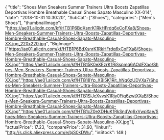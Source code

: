 {
	"title": "Shoes Men Sneakers Summer Trainers Ultra Boosts Zapatillas Deportivas Hombre Breathable Casual Shoes Sapato Masculino XX-014",
	"date": "2018-10-31 10:30:20",
	"SubCat": ["Shoes"],
	"categories": ["Men's Shoes"],
	"thumbnailImage": "https://ae01.alicdn.com/kf/HTB1P6BdXsnrK1RkHFrdq6xCoFXa8/Shoes-Men-Sneakers-Summer-Trainers-Ultra-Boosts-Zapatillas-Deportivas-Hombre-Breathable-Casual-Shoes-Sapato-Masculino-XX.jpg_220x220.jpg",
	"BigImage": ["https://ae01.alicdn.com/kf/HTB1P6BdXsnrK1RkHFrdq6xCoFXa8/Shoes-Men-Sneakers-Summer-Trainers-Ultra-Boosts-Zapatillas-Deportivas-Hombre-Breathable-Casual-Shoes-Sapato-Masculino-XX.jpg","https://ae01.alicdn.com/kf/HTB15K0eXEzrK1RjSspmq6AOdFXao/Shoes-Men-Sneakers-Summer-Trainers-Ultra-Boosts-Zapatillas-Deportivas-Hombre-Breathable-Casual-Shoes-Sapato-Masculino-XX.jpg","https://ae01.alicdn.com/kf/HTB18Yp_XBi5K1Rjt_hNq6zUDVXa7/Shoes-Men-Sneakers-Summer-Trainers-Ultra-Boosts-Zapatillas-Deportivas-Hombre-Breathable-Casual-Shoes-Sapato-Masculino-XX.jpg","https://ae01.alicdn.com/kf/HTB1SlJeXvvsK1Rjy0Fiq6zwtXXaB/Shoes-Men-Sneakers-Summer-Trainers-Ultra-Boosts-Zapatillas-Deportivas-Hombre-Breathable-Casual-Shoes-Sapato-Masculino-XX.jpg","https://ae01.alicdn.com/kf/HTB1cZ0eXDHuK1RkSndVq6xVwpXae/Shoes-Men-Sneakers-Summer-Trainers-Ultra-Boosts-Zapatillas-Deportivas-Hombre-Breathable-Casual-Shoes-Sapato-Masculino-XX.jpg"],
	"actualPrice": 17.23,
	"comparePrice": 31.90,
	"linkurl": "http://s.click.aliexpress.com/e/bjS0kDWu",
	"inStock": 148
}

